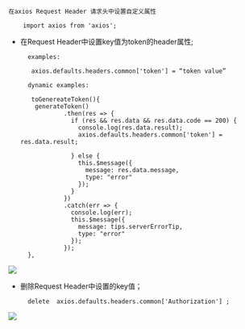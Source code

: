     在axios Request Header 请求头中设置自定义属性

        import axios from 'axios';

* 在Request Header中设置key值为token的header属性;
   
        examples:

         axios.defaults.headers.common['token'] = “token value”
        
        dynamic examples:
      
         toGenereateToken(){
          generateToken()
                  .then(res => {
                    if (res && res.data && res.data.code == 200) {
                      console.log(res.data.result);
                      axios.defaults.headers.common['token'] = res.data.result;
                     
                    } else {
                      this.$message({
                        message: res.data.message,
                        type: "error"
                      });
                    }
                  })
                  .catch(err => {
                    console.log(err);
                    this.$message({
                      message: tips.serverErrorTip,
                      type: "error"
                    });
                  });
        },
        
        

![](https://user-gold-cdn.xitu.io/2019/9/16/16d3831830e70058?w=1566&h=185&f=png&s=27426)

* 删除Request Header中设置的key值；

  
    
        delete  axios.defaults.headers.common['Authorization'] ;
    

![](https://user-gold-cdn.xitu.io/2019/9/16/16d3832327617b07?w=1591&h=209&f=png&s=32177)